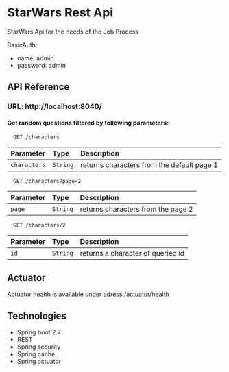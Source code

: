 
# StarWars Rest Api

StarWars Api for the needs of the Job Process

BasicAuth:
- name: admin
- password: admin


 




## API Reference

### URL: http://localhost:8040/

#### Get random questions filtered by following parameters:



```http
  GET /characters
```

| Parameter | Type     | Description                |
| :-------- | :------- | :------------------------- |
| `characters` | `String` | returns characters from the default page 1 |


```http
  GET /characters?page=2
```

| Parameter | Type     | Description                       |
| :-------- | :------- | :-------------------------------- |
| `page`  | `String` | returns characters from the page 2|

```http
  GET /characters/2
```

| Parameter | Type     | Description                       |
| :-------- | :------- | :-------------------------------- |
| `id`  | `String` | returns a character of queried id|








## Actuator

Actuator health is available under adress /actuator/health


## Technologies

 - Spring boot 2.7
 - REST
 - Spring security
 - Spring cache
 - Spring actuator